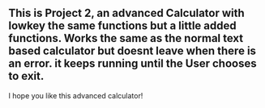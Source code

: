 This is Project 2, an advanced Calculator with lowkey the same functions but a little added functions.
Works the same as the normal text based calculator but doesnt leave when there is an error. it keeps running until the User chooses to exit.
----
I hope you like this advanced calculator!